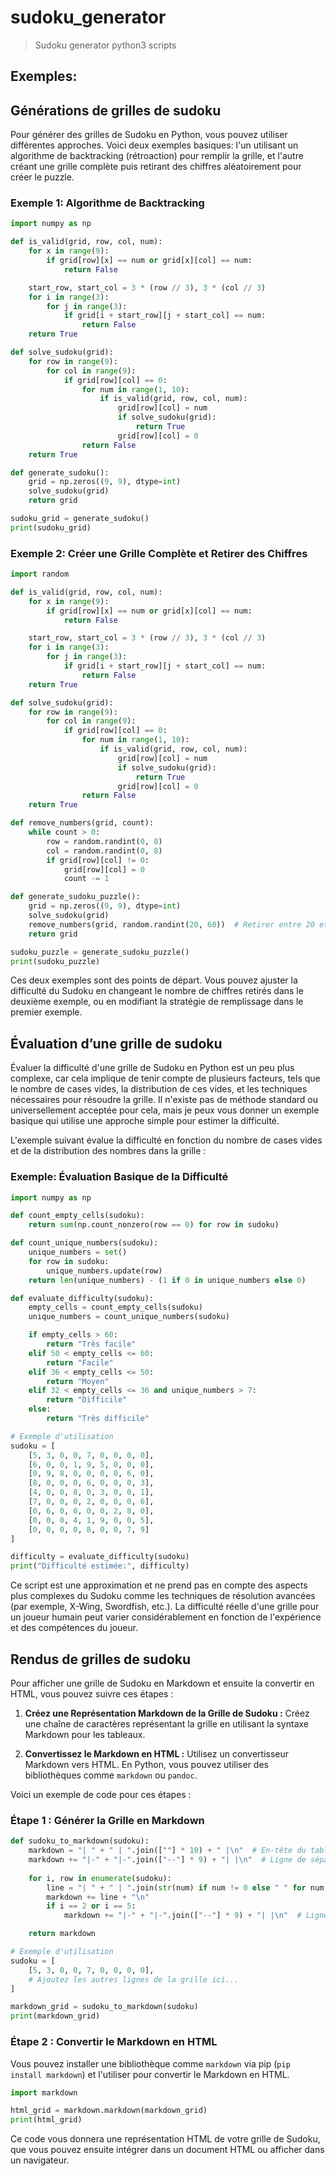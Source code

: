 # sudoku_generator
> Sudoku generator python3 scripts


## Exemples:


## Générations de grilles de sudoku

Pour générer des grilles de Sudoku en Python, vous pouvez utiliser différentes approches. Voici deux exemples basiques: l'un utilisant un algorithme de backtracking (rétroaction) pour remplir la grille, et l'autre créant une grille complète puis retirant des chiffres aléatoirement pour créer le puzzle.

### Exemple 1: Algorithme de Backtracking

```python
import numpy as np

def is_valid(grid, row, col, num):
    for x in range(9):
        if grid[row][x] == num or grid[x][col] == num:
            return False

    start_row, start_col = 3 * (row // 3), 3 * (col // 3)
    for i in range(3):
        for j in range(3):
            if grid[i + start_row][j + start_col] == num:
                return False
    return True

def solve_sudoku(grid):
    for row in range(9):
        for col in range(9):
            if grid[row][col] == 0:
                for num in range(1, 10):
                    if is_valid(grid, row, col, num):
                        grid[row][col] = num
                        if solve_sudoku(grid):
                            return True
                        grid[row][col] = 0
                return False
    return True

def generate_sudoku():
    grid = np.zeros((9, 9), dtype=int)
    solve_sudoku(grid)
    return grid

sudoku_grid = generate_sudoku()
print(sudoku_grid)
```

### Exemple 2: Créer une Grille Complète et Retirer des Chiffres

```python
import random

def is_valid(grid, row, col, num):
    for x in range(9):
        if grid[row][x] == num or grid[x][col] == num:
            return False

    start_row, start_col = 3 * (row // 3), 3 * (col // 3)
    for i in range(3):
        for j in range(3):
            if grid[i + start_row][j + start_col] == num:
                return False
    return True

def solve_sudoku(grid):
    for row in range(9):
        for col in range(9):
            if grid[row][col] == 0:
                for num in range(1, 10):
                    if is_valid(grid, row, col, num):
                        grid[row][col] = num
                        if solve_sudoku(grid):
                            return True
                        grid[row][col] = 0
                return False
    return True

def remove_numbers(grid, count):
    while count > 0:
        row = random.randint(0, 8)
        col = random.randint(0, 8)
        if grid[row][col] != 0:
            grid[row][col] = 0
            count -= 1

def generate_sudoku_puzzle():
    grid = np.zeros((9, 9), dtype=int)
    solve_sudoku(grid)
    remove_numbers(grid, random.randint(20, 60))  # Retirer entre 20 et 60 chiffres
    return grid

sudoku_puzzle = generate_sudoku_puzzle()
print(sudoku_puzzle)
```

Ces deux exemples sont des points de départ. Vous pouvez ajuster la difficulté du Sudoku en changeant le nombre de chiffres retirés dans le deuxième exemple, ou en modifiant la stratégie de remplissage dans le premier exemple.


## Évaluation d’une grille de sudoku

Évaluer la difficulté d'une grille de Sudoku en Python est un peu plus complexe, car cela implique de tenir compte de plusieurs facteurs, tels que le nombre de cases vides, la distribution de ces vides, et les techniques nécessaires pour résoudre la grille. Il n'existe pas de méthode standard ou universellement acceptée pour cela, mais je peux vous donner un exemple basique qui utilise une approche simple pour estimer la difficulté.

L'exemple suivant évalue la difficulté en fonction du nombre de cases vides et de la distribution des nombres dans la grille :

### Exemple: Évaluation Basique de la Difficulté

```python
import numpy as np

def count_empty_cells(sudoku):
    return sum(np.count_nonzero(row == 0) for row in sudoku)

def count_unique_numbers(sudoku):
    unique_numbers = set()
    for row in sudoku:
        unique_numbers.update(row)
    return len(unique_numbers) - (1 if 0 in unique_numbers else 0)

def evaluate_difficulty(sudoku):
    empty_cells = count_empty_cells(sudoku)
    unique_numbers = count_unique_numbers(sudoku)

    if empty_cells > 60:
        return "Très facile"
    elif 50 < empty_cells <= 60:
        return "Facile"
    elif 36 < empty_cells <= 50:
        return "Moyen"
    elif 32 < empty_cells <= 36 and unique_numbers > 7:
        return "Difficile"
    else:
        return "Très difficile"

# Exemple d'utilisation
sudoku = [
    [5, 3, 0, 0, 7, 0, 0, 0, 0],
    [6, 0, 0, 1, 9, 5, 0, 0, 0],
    [0, 9, 8, 0, 0, 0, 0, 6, 0],
    [8, 0, 0, 0, 6, 0, 0, 0, 3],
    [4, 0, 0, 8, 0, 3, 0, 0, 1],
    [7, 0, 0, 0, 2, 0, 0, 0, 6],
    [0, 6, 0, 0, 0, 0, 2, 8, 0],
    [0, 0, 0, 4, 1, 9, 0, 0, 5],
    [0, 0, 0, 0, 8, 0, 0, 7, 9]
]

difficulty = evaluate_difficulty(sudoku)
print("Difficulté estimée:", difficulty)
```

Ce script est une approximation et ne prend pas en compte des aspects plus complexes du Sudoku comme les techniques de résolution avancées (par exemple, X-Wing, Swordfish, etc.). La difficulté réelle d'une grille pour un joueur humain peut varier considérablement en fonction de l'expérience et des compétences du joueur.


## Rendus de grilles de sudoku

Pour afficher une grille de Sudoku en Markdown et ensuite la convertir en HTML, vous pouvez suivre ces étapes :

1. **Créez une Représentation Markdown de la Grille de Sudoku :** Créez une chaîne de caractères représentant la grille en utilisant la syntaxe Markdown pour les tableaux.

2. **Convertissez le Markdown en HTML :** Utilisez un convertisseur Markdown vers HTML. En Python, vous pouvez utiliser des bibliothèques comme `markdown` ou `pandoc`.

Voici un exemple de code pour ces étapes :

### Étape 1 : Générer la Grille en Markdown

```python
def sudoku_to_markdown(sudoku):
    markdown = "| " + " | ".join([""] * 10) + " |\n"  # En-tête du tableau
    markdown += "|-" + "|-".join(["--"] * 9) + "| |\n"  # Ligne de séparation
    
    for i, row in enumerate(sudoku):
        line = "| " + " | ".join(str(num) if num != 0 else " " for num in row) + " |"
        markdown += line + "\n"
        if i == 2 or i == 5:
            markdown += "|-" + "|-".join(["--"] * 9) + "| |\n"  # Ligne de séparation après chaque bloc de 3 lignes

    return markdown

# Exemple d'utilisation
sudoku = [
    [5, 3, 0, 0, 7, 0, 0, 0, 0],
    # Ajoutez les autres lignes de la grille ici...
]

markdown_grid = sudoku_to_markdown(sudoku)
print(markdown_grid)
```

### Étape 2 : Convertir le Markdown en HTML

Vous pouvez installer une bibliothèque comme `markdown` via pip (`pip install markdown`) et l'utiliser pour convertir le Markdown en HTML.

```python
import markdown

html_grid = markdown.markdown(markdown_grid)
print(html_grid)
```

Ce code vous donnera une représentation HTML de votre grille de Sudoku, que vous pouvez ensuite intégrer dans un document HTML ou afficher dans un navigateur.
